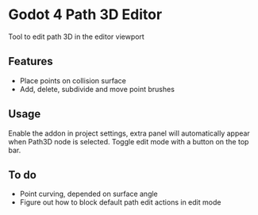 # Godot 4 Path 3D Editor

Tool to edit path 3D in the editor viewport

## Features
- Place points on collision surface
- Add, delete, subdivide and move point brushes

## Usage
Enable the addon in project settings, extra panel will automatically appear when Path3D node is selected.
Toggle edit mode with a button on the top bar.

## To do
- Point curving, depended on surface angle
- Figure out how to block default path edit actions in edit mode